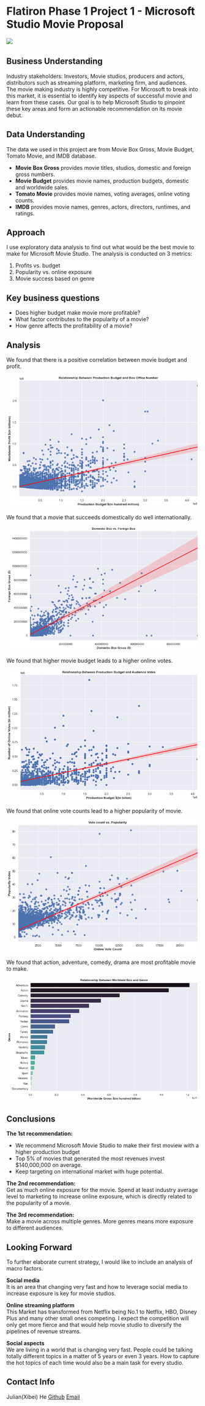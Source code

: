 # **Flatiron Phase 1 Project 1 - Microsoft Studio Movie Proposal**
![](https://media.giphy.com/media/dxgEz5tWSRMk1tsyrt/giphy.gif)
## **Business Understanding**
Industry stakeholders: Investors, Movie studios, producers and actors, distributors such as streaming platform, marketing firm, and audiences. <br>
The movie making industry is highly competitive. For Microsoft to break into this market, it is essential to identify key aspects of successful movie and learn from these cases. Our goal is to help Microsoft Studio to pinpoint these key areas and form an actionable recommendation on its movie debut. 

## **Data Understanding** 
The data we used in this project are from Movie Box Gross, Movie Budget, Tomato Movie, and IMDB database.
- **Movie Box Gross** provides movie titles, studios, domestic and foreign gross numbers.
- **Movie Budget** provides movie names, production budgets, domestic and worldwide sales.
- **Tomato Movie** provides movie names, voting averages, online voting counts.
- **IMDB** provides movie names, genres, actors, directors, runtimes, and ratings.

## **Approach**
I use exploratory data analysis to find out what would be the best movie to make for Microsoft Movie Studio. The analysis is conducted on 3 metrics:
1. Profits vs. budget 
2. Popularity vs. online exposure
3. Movie success based on genre

## **Key business questions**
- Does higher budget make movie more profitable?
- What factor contributes to the popularity of a movie?
- How genre affects the profitability of a movie?

## **Analysis**  
We found that there is a positive correlation between movie budget and profit.

![](Project_DraftChart/budgetvsprofit.jpg)

We found that a movie that succeeds domestically do well internationally.

![](Project_DraftChart/DomesticvsForeign.jpg)

We found that higher movie budget leads to a higher online votes.

![](Project_DraftChart/budgetvsvotecount.jpg)

We found that online vote counts lead to a higher popularity of movie.

![](Project_DraftChart/votecountpopular.jpg)

We found that action, adventure, comedy, drama are most profitable movie to make. 

![](Project_DraftChart/genrevsprofit.jpg)


## **Conclusions**
**The 1st recommendation:** 
- We recommend Microsoft Movie Studio to make their first moview with a higher production budget <br>
- Top 5% of movies that generated the most revenues invest $140,000,000 on average. <br>
- Keep targeting on international market with huge potential.<br>

**The 2nd recommendation:** <br>
Get as much online exposure for the movie. Spend at least industry average level to marketing to increase online exposure, which is directly related to the popularity of a movie. <br>

**The 3rd recommendation:** <br>
Make a movie across multiple genres. More genres means more exposure to different audiences. 

## **Looking Forward**
To further elaborate current strategy, I would like to include an analysis of macro factors. <br>

**Social media** <br>
It is an area that changing very fast and how to leverage social media to increase exposure is key for movie studios. <br>

**Online streaming platform** <br>
This Market has transformed from Netflix being No.1 to Netflix, HBO, Disney Plus and many other small ones competing. I expect the competition will only get more fierce and that would help movie studio to diversify the pipelines of revenue streams. <br>

**Social aspects** <br>
We are living in a world that is changing very fast. People could be talking totally different topics in a matter of 5 years or even 3 years. How to capture the hot topics of each time would also be a main task for every studio.


## **Contact Info**
Julian(Xibei) He [Github](https://github.com/JulianHe1991) [Email](mailto:julianhe1991@gmail.com)